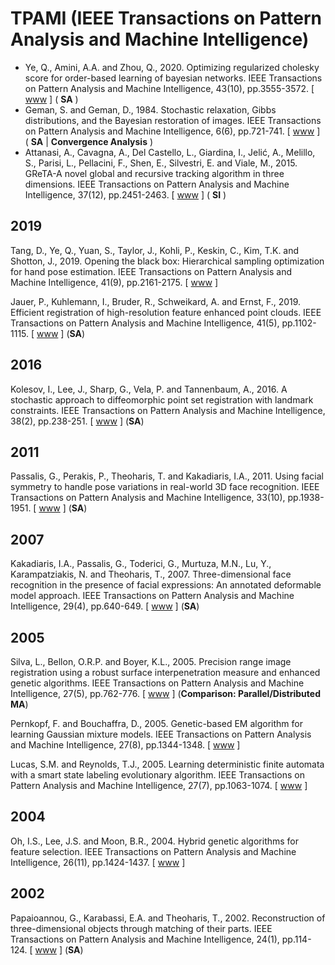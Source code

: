 # TPAMI (IEEE Transactions on Pattern Analysis and Machine Intelligence)

* Ye, Q., Amini, A.A. and Zhou, Q., 2020. Optimizing regularized cholesky score for order-based learning of bayesian networks. IEEE Transactions on Pattern Analysis and Machine Intelligence, 43(10), pp.3555-3572. [ [www](https://ieeexplore.ieee.org/abstract/document/9079582) ] ( **SA** )
* Geman, S. and Geman, D., 1984. Stochastic relaxation, Gibbs distributions, and the Bayesian restoration of images. IEEE Transactions on Pattern Analysis and Machine Intelligence, 6(6), pp.721-741. [ [www](https://ieeexplore.ieee.org/abstract/document/4767596) ] ( **SA** | **Convergence Analysis** )
* Attanasi, A., Cavagna, A., Del Castello, L., Giardina, I., Jelić, A., Melillo, S., Parisi, L., Pellacini, F., Shen, E., Silvestri, E. and Viale, M., 2015. GReTA-A novel global and recursive tracking algorithm in three dimensions. IEEE Transactions on Pattern Analysis and Machine Intelligence, 37(12), pp.2451-2463. [ [www](https://ieeexplore.ieee.org/abstract/document/7062911) ] (  **SI** )

## 2019

Tang, D., Ye, Q., Yuan, S., Taylor, J., Kohli, P., Keskin, C., Kim, T.K. and Shotton, J., 2019. Opening the black box: Hierarchical sampling optimization for hand pose estimation. IEEE Transactions on Pattern Analysis and Machine Intelligence, 41(9), pp.2161-2175. [ [www](https://ieeexplore.ieee.org/abstract/document/8386667) ]

Jauer, P., Kuhlemann, I., Bruder, R., Schweikard, A. and Ernst, F., 2019. Efficient registration of high-resolution feature enhanced point clouds. IEEE Transactions on Pattern Analysis and Machine Intelligence, 41(5), pp.1102-1115. [ [www](https://ieeexplore.ieee.org/abstract/document/8352814) ] (**SA**)

## 2016

Kolesov, I., Lee, J., Sharp, G., Vela, P. and Tannenbaum, A., 2016. A stochastic approach to diffeomorphic point set registration with landmark constraints. IEEE Transactions on Pattern Analysis and Machine Intelligence, 38(2), pp.238-251. [ [www](https://ieeexplore.ieee.org/document/7130637) ] (**SA**)

## 2011

Passalis, G., Perakis, P., Theoharis, T. and Kakadiaris, I.A., 2011. Using facial symmetry to handle pose variations in real-world 3D face recognition. IEEE Transactions on Pattern Analysis and Machine Intelligence, 33(10), pp.1938-1951. [ [www](https://ieeexplore.ieee.org/abstract/document/5728826) ] (**SA**)

## 2007

Kakadiaris, I.A., Passalis, G., Toderici, G., Murtuza, M.N., Lu, Y., Karampatziakis, N. and Theoharis, T., 2007. Three-dimensional face recognition in the presence of facial expressions: An annotated deformable model approach. IEEE Transactions on Pattern Analysis and Machine Intelligence, 29(4), pp.640-649. [ [www](https://ieeexplore.ieee.org/abstract/document/4107568) ] (**SA**)

## 2005

Silva, L., Bellon, O.R.P. and Boyer, K.L., 2005. Precision range image registration using a robust surface interpenetration measure and enhanced genetic algorithms. IEEE Transactions on Pattern Analysis and Machine Intelligence, 27(5), pp.762-776. [ [www](https://ieeexplore.ieee.org/abstract/document/1407879) ] (**Comparison: Parallel/Distributed MA**)

Pernkopf, F. and Bouchaffra, D., 2005. Genetic-based EM algorithm for learning Gaussian mixture models. IEEE Transactions on Pattern Analysis and Machine Intelligence, 27(8), pp.1344-1348. [ [www](https://ieeexplore.ieee.org/abstract/document/1453522) ]

Lucas, S.M. and Reynolds, T.J., 2005. Learning deterministic finite automata with a smart state labeling evolutionary algorithm. IEEE Transactions on Pattern Analysis and Machine Intelligence, 27(7), pp.1063-1074. [ [www](https://ieeexplore.ieee.org/abstract/document/1432740) ]

## 2004

Oh, I.S., Lee, J.S. and Moon, B.R., 2004. Hybrid genetic algorithms for feature selection. IEEE Transactions on Pattern Analysis and Machine Intelligence, 26(11), pp.1424-1437. [ [www](https://ieeexplore.ieee.org/abstract/document/1335448) ]

## 2002

Papaioannou, G., Karabassi, E.A. and Theoharis, T., 2002. Reconstruction of three-dimensional objects through matching of their parts. IEEE Transactions on Pattern Analysis and Machine Intelligence, 24(1), pp.114-124. [ [www](https://ieeexplore.ieee.org/abstract/document/982888) ] (**SA**)

